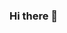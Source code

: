 ### Hi there 👋

<!--
**Cdesk-Linux/cdesk-Linux** is a ✨ _special_ ✨ repository because its `README.md` (this file) appears on your GitHub profile.

Here are some ideas to get you started:

- 🔭 I’m currently working on Building Linux distribution 
- 🌱 I’m currently learning kernel compilation 
- 👯 I’m looking to collaborate on ...
- 🤔 I’m looking for help with ...
- 💬 Ask me about when it will be released 
- 📫 How to reach me: spt.cdesk@gmail.com
- 😄 Pronouns: ...
- ⚡ Fun fact: ...
-->

